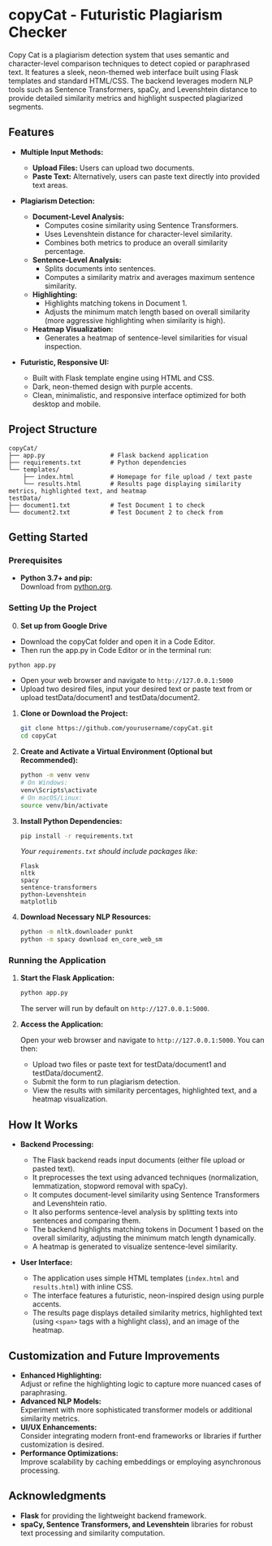 # copyCat - Futuristic Plagiarism Checker

Copy Cat is a plagiarism detection system that uses semantic and character-level comparison techniques to detect copied or paraphrased text. It features a sleek, neon-themed web interface built using Flask templates and standard HTML/CSS. The backend leverages modern NLP tools such as Sentence Transformers, spaCy, and Levenshtein distance to provide detailed similarity metrics and highlight suspected plagiarized segments.

## Features

- **Multiple Input Methods:**
  - **Upload Files:** Users can upload two documents.
  - **Paste Text:** Alternatively, users can paste text directly into provided text areas.

- **Plagiarism Detection:**
  - **Document-Level Analysis:**
    - Computes cosine similarity using Sentence Transformers.
    - Uses Levenshtein distance for character-level similarity.
    - Combines both metrics to produce an overall similarity percentage.
  - **Sentence-Level Analysis:**
    - Splits documents into sentences.
    - Computes a similarity matrix and averages maximum sentence similarity.
  - **Highlighting:**
    - Highlights matching tokens in Document 1.
    - Adjusts the minimum match length based on overall similarity (more aggressive highlighting when similarity is high).
  - **Heatmap Visualization:**
    - Generates a heatmap of sentence-level similarities for visual inspection.

- **Futuristic, Responsive UI:**
  - Built with Flask template engine using HTML and CSS.
  - Dark, neon-themed design with purple accents.
  - Clean, minimalistic, and responsive interface optimized for both desktop and mobile.

## Project Structure

```
copyCat/
├── app.py                  # Flask backend application
├── requirements.txt        # Python dependencies
└── templates/
    ├── index.html          # Homepage for file upload / text paste
    └── results.html        # Results page displaying similarity metrics, highlighted text, and heatmap
testData/
├── document1.txt           # Test Document 1 to check
└── document2.txt           # Test Document 2 to check from
```

## Getting Started

### Prerequisites

- **Python 3.7+ and pip:**  
  Download from [python.org](https://www.python.org/).

### Setting Up the Project

0. **Set up from Google Drive**

  - Download the copyCat folder and open it in a Code Editor.
  - Then run the app.py in Code Editor or in the terminal run:

   ```bash
   python app.py
   ```

  - Open your web browser and navigate to `http://127.0.0.1:5000`
  - Upload two desired files, input your desired text or paste text from or upload testData/document1 and testData/document2.

1. **Clone or Download the Project:**

   ```bash
   git clone https://github.com/yourusername/copyCat.git
   cd copyCat
   ```

2. **Create and Activate a Virtual Environment (Optional but Recommended):**

   ```bash
   python -m venv venv
   # On Windows:
   venv\Scripts\activate
   # On macOS/Linux:
   source venv/bin/activate
   ```

3. **Install Python Dependencies:**

   ```bash
   pip install -r requirements.txt
   ```

   _Your `requirements.txt` should include packages like:_
   ```
   Flask
   nltk
   spacy
   sentence-transformers
   python-Levenshtein
   matplotlib
   ```

4. **Download Necessary NLP Resources:**

   ```bash
   python -m nltk.downloader punkt
   python -m spacy download en_core_web_sm
   ```

### Running the Application

1. **Start the Flask Application:**

   ```bash
   python app.py
   ```

   The server will run by default on `http://127.0.0.1:5000`.

2. **Access the Application:**

   Open your web browser and navigate to `http://127.0.0.1:5000`. You can then:
   - Upload two files or paste text for testData/document1 and testData/document2.
   - Submit the form to run plagiarism detection.
   - View the results with similarity percentages, highlighted text, and a heatmap visualization.

## How It Works

- **Backend Processing:**
  - The Flask backend reads input documents (either file upload or pasted text).
  - It preprocesses the text using advanced techniques (normalization, lemmatization, stopword removal with spaCy).
  - It computes document-level similarity using Sentence Transformers and Levenshtein ratio.
  - It also performs sentence-level analysis by splitting texts into sentences and comparing them.
  - The backend highlights matching tokens in Document 1 based on the overall similarity, adjusting the minimum match length dynamically.
  - A heatmap is generated to visualize sentence-level similarity.

- **User Interface:**
  - The application uses simple HTML templates (`index.html` and `results.html`) with inline CSS.
  - The interface features a futuristic, neon-inspired design using purple accents.
  - The results page displays detailed similarity metrics, highlighted text (using `<span>` tags with a highlight class), and an image of the heatmap.
  
## Customization and Future Improvements

- **Enhanced Highlighting:**  
  Adjust or refine the highlighting logic to capture more nuanced cases of paraphrasing.
- **Advanced NLP Models:**  
  Experiment with more sophisticated transformer models or additional similarity metrics.
- **UI/UX Enhancements:**  
  Consider integrating modern front-end frameworks or libraries if further customization is desired.
- **Performance Optimizations:**  
  Improve scalability by caching embeddings or employing asynchronous processing.


## Acknowledgments

- **Flask** for providing the lightweight backend framework.
- **spaCy, Sentence Transformers, and Levenshtein** libraries for robust text processing and similarity computation.
